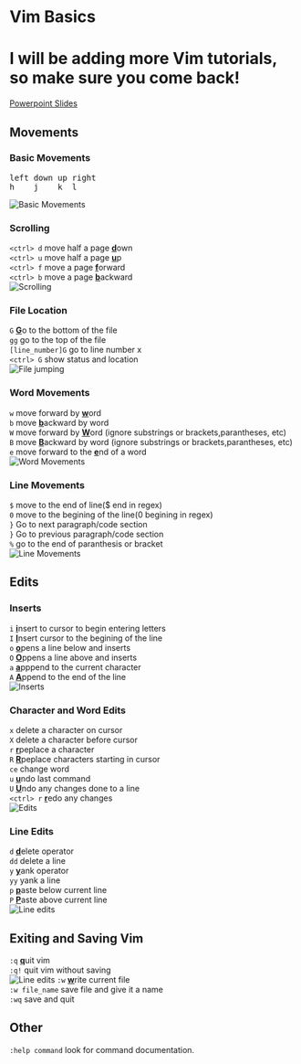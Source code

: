 # Vim Basics
# I will be adding more Vim tutorials, so make sure you come back!
[Powerpoint Slides](https://sdsuedu-my.sharepoint.com/:p:/g/personal/anavaestrada0616_sdsu_edu/EQs_M5IqhHlLoS5FR-r-J7UBPXdZtv-DszFCcTTqPGYoKw?e=pu93rx)
## Movements
### Basic Movements
<pre>
left down up right
h    j    k  l
</pre>
![Basic Movements](https://github.com/Amiel-cyber/dotfiles/blob/main/vim_gifs/basic_movments.gif)
### Scrolling
`<ctrl> d` move half a page <ins>**d**</ins>own\
`<ctrl> u` move half a page <ins>**u**</ins>p\
`<ctrl> f` move a page <ins>**f**</ins>orward\
`<ctrl> b` move a page <ins>**b**</ins>ackward\
![Scrolling](https://github.com/Amiel-cyber/dotfiles/blob/main/vim_gifs/scrolling.gif)
### File Location
`G` <ins>**G**</ins>o to the bottom of the file\
`gg` go to the top of the file\
`[line_number]G` go to line number x\
`<ctrl> G` show status and location\
![File jumping](https://github.com/Amiel-cyber/dotfiles/blob/main/vim_gifs/file_location.gif)
### Word Movements
`w` move forward by <ins>**w**</ins>ord\
`b` move <ins>**b**</ins>ackward by word\
`W` move forward by <ins>**W**</ins>ord (ignore substrings or brackets,parantheses, etc)\
`B` move <ins>**B**</ins>ackward by word (ignore substrings or brackets,parantheses, etc)\
`e` move forward to the <ins>**e**</ins>nd of a word\
![Word Movements](https://github.com/Amiel-cyber/dotfiles/blob/main/vim_gifs/word_movement.gif)
### Line Movements
`$` move to the end of line($ end in regex)\
`0` move to the begining of the line(0 begining in regex)\
`}` Go to next paragraph/code section\
`}` Go to previous paragraph/code section \
`%` go to the end of paranthesis or bracket\
![Line Movements](https://github.com/Amiel-cyber/dotfiles/blob/main/vim_gifs/line_movement.gif)
## Edits
### Inserts
`i` <ins>**i**</ins>nsert to cursor to begin entering letters\
`I` <ins>**I**</ins>nsert cursor to the begining of the line\
`o` <ins>**o**</ins>pens a line below and inserts\
`O` <ins>**O**</ins>ppens a line above and inserts\
`a` <ins>**a**</ins>pppend to the current character\
`A` <ins>**A**</ins>ppend to the end of the line\
![Inserts](https://github.com/Amiel-cyber/dotfiles/blob/main/vim_gifs/inserts.gif)
### Character and Word Edits
`x` delete a character on cursor\
`X` delete a character before cursor\
`r` <ins>**r**</ins>peplace a character\
`R` <ins>**R**</ins>peplace characters starting in cursor\
`ce` change word\
`u` <ins>**u**</ins>ndo last command\
`U` <ins>**U**</ins>ndo any changes done to a line\
`<ctrl> r` <ins>**r**</ins>edo any changes\
![Edits](https://github.com/Amiel-cyber/dotfiles/blob/main/vim_gifs/edits.gif)
### Line Edits
`d` <ins>**d**</ins>elete operator\
`dd` delete a line\
`y` <ins>**y**</ins>ank operator\
`yy` yank a line\
`p` <ins>**p**</ins>aste below current line\
`P` <ins>**P**</ins>aste above current line\
![Line edits](https://github.com/Amiel-cyber/dotfiles/blob/main/vim_gifs/line_edits.gif)
## Exiting and Saving Vim
`:q` <ins>**q**</ins>uit vim\
`:q!` quit vim without saving \
![Line edits](https://github.com/Amiel-cyber/dotfiles/blob/main/vim_gifs/quit_vim.png)
`:w` <ins>**w**</ins>rite current file\
`:w file_name` save file and give it a name\
`:wq` save and quit

## Other
`:help command` look for command documentation.
